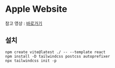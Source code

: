 # Apple Website
참고 영상 : [바로가기](https://www.youtube.com/watch?v=kRQbRAJ4-Fs&t=2592s&ab_channel=JavaScriptMastery)

## 설치
```
npm create vite@latest ./ -- --template react    
npm install -D tailwindcss postcss autoprefixer    
npx tailwindcss init -p 
```
